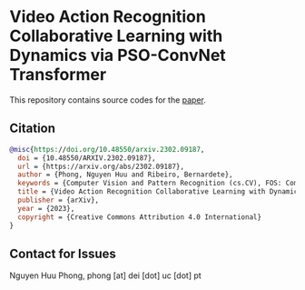 # Video Action Recognition Collaborative Learning with Dynamics via PSO-ConvNet Transformer

This repository contains source codes for the [paper](https://arxiv.org/abs/2302.09187).

## Citation
```BibTeX
@misc{https://doi.org/10.48550/arxiv.2302.09187,
  doi = {10.48550/ARXIV.2302.09187},
  url = {https://arxiv.org/abs/2302.09187},
  author = {Phong, Nguyen Huu and Ribeiro, Bernardete},
  keywords = {Computer Vision and Pattern Recognition (cs.CV), FOS: Computer and information sciences, FOS: Computer and information sciences},  
  title = {Video Action Recognition Collaborative Learning with Dynamics via PSO-ConvNet Transformer},
  publisher = {arXiv},
  year = {2023},
  copyright = {Creative Commons Attribution 4.0 International}
}
```

## Contact for Issues
Nguyen Huu Phong, phong [at] dei [dot] uc [dot] pt</br>
